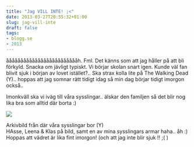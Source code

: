 ```yaml
---
title: "Jag VILL INTE! ;<"
date: 2013-03-27T20:55:32+01:00
slug: jag-vill-inte
draft: false
tags:
- blogg.se
- 2013
---
```

åååååååååååååååååååååååååh. Fml. Det känns som att jag håller på att bli förkyld. Snacka om jävligt typiskt. Vi börjar skolan snart igen. Kunde väl fan blivit sjuk i början av lovet istället?.. Ska strax kolla lite på The Walking Dead (Y).. hoppas att jag somnar rätt tidigt idag så min dag börjar tidigt imorgon också..  
  
Imonkväll ska vi iväg till våra sysslingar.. älskar den familjen så det blir nog lika bra som alltid där borta :)  
  

![](/assets/images/blogg.se/dsc05983_96512580.jpg)  
  
Arkivbild från där våra sysslingar bor (Y)  
HAsse, Leena & Klas på bild, samt en av mina sysslingars armar haha.. åh :) Hoppas att vädret är lika fint imorgon! (och att jag inte blir sjuk !! ;( )